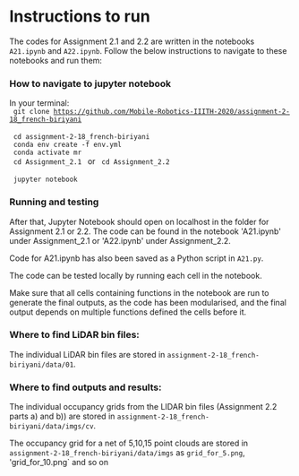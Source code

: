 # Instructions to run 

The codes for Assignment 2.1 and 2.2 are written in the notebooks `A21.ipynb` and `A22.ipynb`. Follow the below instructions to navigate to these notebooks and run them:

### How to navigate to jupyter notebook

In your terminal:\
<code>
    git clone https://github.com/Mobile-Robotics-IIITH-2020/assignment-2-18_french-biriyani
</code>
\
<code>
    cd assignment-2-18_french-biriyani
</code>
\
<code>
    conda env create -f env.yml
</code>
\
<code>
    conda activate mr
</code>
\
<code>
    cd Assignment_2.1 
</code>
  or 
<code>
    cd Assignment_2.2 
</code>
\
<code>
    jupyter notebook
 </code>
 
### Running and testing 

After that, Jupyter Notebook should open on localhost in the folder for Assignment 2.1 or 2.2. The code can be found in the notebook 'A21.ipynb' under Assignment_2.1 or 'A22.ipynb' under Assignment_2.2. 

Code for A21.ipynb has also been saved as a Python script in `A21.py`.

The code can be tested locally by running each cell in the notebook.

Make sure that all cells containing functions in the notebook are run to generate the final outputs, as the code has been modularised, and the final output depends on multiple functions defined the cells before it.


### Where to find LiDAR bin files:

The individual LiDAR bin files are stored in `assignment-2-18_french-biriyani/data/01`. 

### Where to find outputs and results:

The individual occupancy grids from the LIDAR bin files (Assignment 2.2 parts a) and b)) are stored in `assignment-2-18_french-biriyani/data/imgs/cv`. 

The occupancy grid for a net of 5,10,15 point clouds are stored in `assignment-2-18_french-biriyani/data/imgs` as `grid_for_5.png`, 'grid_for_10.png` and so on
